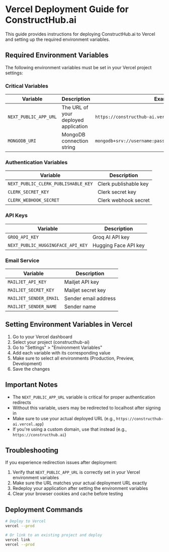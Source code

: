 # Vercel Deployment Guide for ConstructHub.ai

This guide provides instructions for deploying ConstructHub.ai to Vercel and setting up the required environment variables.

## Required Environment Variables

The following environment variables must be set in your Vercel project settings:

### Critical Variables

| Variable | Description | Example Value |
|----------|-------------|---------------|
| `NEXT_PUBLIC_APP_URL` | The URL of your deployed application | `https://constructhub-ai.vercel.app` |
| `MONGODB_URI` | MongoDB connection string | `mongodb+srv://username:password@cluster.mongodb.net/database` |

### Authentication Variables

| Variable | Description |
|----------|-------------|
| `NEXT_PUBLIC_CLERK_PUBLISHABLE_KEY` | Clerk publishable key |
| `CLERK_SECRET_KEY` | Clerk secret key |
| `CLERK_WEBHOOK_SECRET` | Clerk webhook secret |

### API Keys

| Variable | Description |
|----------|-------------|
| `GROQ_API_KEY` | Groq AI API key |
| `NEXT_PUBLIC_HUGGINGFACE_API_KEY` | Hugging Face API key |

### Email Service

| Variable | Description |
|----------|-------------|
| `MAILJET_API_KEY` | Mailjet API key |
| `MAILJET_SECRET_KEY` | Mailjet secret key |
| `MAILJET_SENDER_EMAIL` | Sender email address |
| `MAILJET_SENDER_NAME` | Sender name |

## Setting Environment Variables in Vercel

1. Go to your Vercel dashboard
2. Select your project (constructhub-ai)
3. Go to "Settings" > "Environment Variables"
4. Add each variable with its corresponding value
5. Make sure to select all environments (Production, Preview, Development)
6. Save the changes

## Important Notes

- The `NEXT_PUBLIC_APP_URL` variable is critical for proper authentication redirects
- Without this variable, users may be redirected to localhost after signing in
- Make sure to use your actual deployed URL (e.g., `https://constructhub-ai.vercel.app`)
- If you're using a custom domain, use that instead (e.g., `https://constructhub.ai`)

## Troubleshooting

If you experience redirection issues after deployment:

1. Verify that `NEXT_PUBLIC_APP_URL` is correctly set in your Vercel environment variables
2. Make sure the URL matches your actual deployment URL exactly
3. Redeploy your application after setting the environment variables
4. Clear your browser cookies and cache before testing

## Deployment Commands

```bash
# Deploy to Vercel
vercel --prod

# Or link to an existing project and deploy
vercel link
vercel --prod
```

